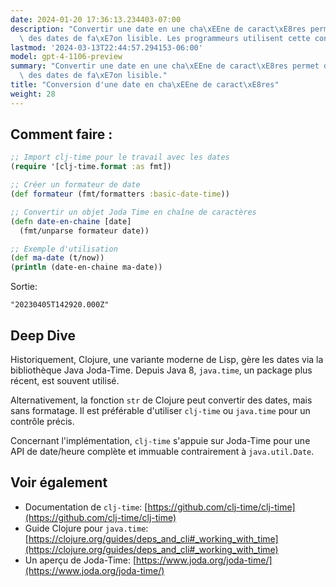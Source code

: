 ```yaml
---
date: 2024-01-20 17:36:13.234403-07:00
description: "Convertir une date en une cha\xEEne de caract\xE8res permet de formater\
  \ des dates de fa\xE7on lisible. Les programmeurs utilisent cette conversion pour\u2026"
lastmod: '2024-03-13T22:44:57.294153-06:00'
model: gpt-4-1106-preview
summary: "Convertir une date en une cha\xEEne de caract\xE8res permet de formater\
  \ des dates de fa\xE7on lisible."
title: "Conversion d'une date en cha\xEEne de caract\xE8res"
weight: 28
---
```


## Comment faire :
```clojure
;; Import clj-time pour le travail avec les dates
(require '[clj-time.format :as fmt])

;; Créer un formateur de date
(def formateur (fmt/formatters :basic-date-time))

;; Convertir un objet Joda Time en chaîne de caractères
(defn date-en-chaine [date]
  (fmt/unparse formateur date))

;; Exemple d'utilisation
(def ma-date (t/now))
(println (date-en-chaine ma-date))
```
Sortie:
```
"20230405T142920.000Z"
```

## Deep Dive
Historiquement, Clojure, une variante moderne de Lisp, gère les dates via la bibliothèque Java Joda-Time. Depuis Java 8, `java.time`, un package plus récent, est souvent utilisé.

Alternativement, la fonction `str` de Clojure peut convertir des dates, mais sans formatage. Il est préférable d'utiliser `clj-time` ou `java.time` pour un contrôle précis.

Concernant l'implémentation, `clj-time` s'appuie sur Joda-Time pour une API de date/heure complète et immuable contrairement à `java.util.Date`.

## Voir également
- Documentation de `clj-time`: [https://github.com/clj-time/clj-time](https://github.com/clj-time/clj-time)
- Guide Clojure pour `java.time`: [https://clojure.org/guides/deps_and_cli#_working_with_time](https://clojure.org/guides/deps_and_cli#_working_with_time)
- Un aperçu de Joda-Time: [https://www.joda.org/joda-time/](https://www.joda.org/joda-time/)
